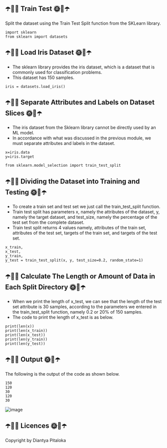## ☂️🌂🌞 Train Test 🌞🌂☂️
Split the dataset using the Train Test Split function from the SKLearn library.

```
import sklearn
from sklearn import datasets
```

## ☂️🌂🌞 Load Iris Dataset 🌞🌂☂️
- The sklearn library provides the iris dataset, which is a dataset that is commonly used for classification problems.
- This dataset has 150 samples.

```
iris = datasets.load_iris()
```

## ☂️🌂🌞 Separate Attributes and Labels on Dataset Slices 🌞🌂☂️
- The iris dataset from the Sklearn library cannot be directly used by an ML model.
- In accordance with what was discussed in the previous module, we must separate attributes and labels in the dataset.
  
```
x=iris.data
y=iris.target

from sklearn.model_selection import train_test_split
```
 
## ☂️🌂🌞 Dividing the Dataset into Training and Testing 🌞🌂☂️
- To create a train set and test set we just call the train_test_split function.
- Train test split has parameters x, namely the attributes of the dataset, y, namely the target dataset, and test_size, namely the percentage of the test set from the complete dataset.
- Train test split returns 4 values namely, attributes of the train set, attributes of the test set, targets of the train set, and targets of the test set.
  
```
x_train,
x_test,
y_train,
y_test = train_test_split(x, y, test_size=0.2, random_state=1)
```

## ☂️🌂🌞 Calculate The Length or Amount of Data in Each Split Directory 🌞🌂☂️
- When we print the length of x_test, we can see that the length of the test set attribute is 30 samples, according to the parameters we entered in the train_test_split function, namely 0.2 or 20% of 150 samples.
- The code to print the length of x_test is as below.
  
```
print(len(x))
print(len(x_train))
print(len(x_test))
print(len(y_train))
print(len(y_test))
```

## ☂️🌂🌞 Output 🌞🌂☂️
The following is the output of the code as shown below.
```
150
120
30
120
30
```

![image](https://github.com/diantyapitaloka/Sklearn-Traintest/assets/147487436/61ab5605-73b7-44fb-8d02-f58e6d0a0e7e)

## ☂️🌂🌞 Licences 🌞🌂☂️
Copyright by Diantya Pitaloka
